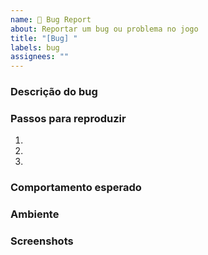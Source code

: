 ```yaml
---
name: 🐞 Bug Report
about: Reportar um bug ou problema no jogo
title: "[Bug] "
labels: bug
assignees: ""
---
```


### Descrição do bug

<!-- Descreva o que aconteceu -->

### Passos para reproduzir

1.
2.
3.

### Comportamento esperado

<!-- O que você esperava que acontecesse? -->

### Ambiente

<!-- Informações sobre ambiente (browser, SO, etc) -->

### Screenshots

<!-- Se possível, adicione imagens do problema -->
